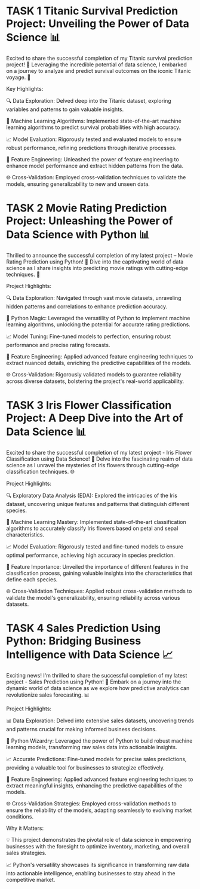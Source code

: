#  TASK 1 Titanic Survival Prediction Project: Unveiling the Power of Data Science 📊

Excited to share the successful completion of my Titanic survival prediction project! 🌟 Leveraging the incredible potential of data science, I embarked on a journey to analyze and predict survival outcomes on the iconic Titanic voyage. 🚢

Key Highlights:

🔍 Data Exploration: Delved deep into the Titanic dataset, exploring variables and patterns to gain valuable insights.

🤖 Machine Learning Algorithms: Implemented state-of-the-art machine learning algorithms to predict survival probabilities with high accuracy.

📈 Model Evaluation: Rigorously tested and evaluated models to ensure robust performance, refining predictions through iterative processes.

🧠 Feature Engineering: Unleashed the power of feature engineering to enhance model performance and extract hidden patterns from the data.

🌐 Cross-Validation: Employed cross-validation techniques to validate the models, ensuring generalizability to new and unseen data.


# TASK 2 Movie Rating Prediction Project: Unleashing the Power of Data Science with Python 📊

Thrilled to announce the successful completion of my latest project – Movie Rating Prediction using Python! 🌟 Dive into the captivating world of data science as I share insights into predicting movie ratings with cutting-edge techniques. 🎥

Project Highlights:

🔍 Data Exploration: Navigated through vast movie datasets, unraveling hidden patterns and correlations to enhance prediction accuracy.

🤖 Python Magic: Leveraged the versatility of Python to implement machine learning algorithms, unlocking the potential for accurate rating predictions.

📈 Model Tuning: Fine-tuned models to perfection, ensuring robust performance and precise rating forecasts.

🧠 Feature Engineering: Applied advanced feature engineering techniques to extract nuanced details, enriching the predictive capabilities of the models.

🌐 Cross-Validation: Rigorously validated models to guarantee reliability across diverse datasets, bolstering the project's real-world applicability.



# TASK 3 Iris Flower Classification Project: A Deep Dive into the Art of Data Science 📊

Excited to share the successful completion of my latest project - Iris Flower Classification using Data Science! 🌸 Delve into the fascinating realm of data science as I unravel the mysteries of Iris flowers through cutting-edge classification techniques. 🌐

Project Highlights:

🔍 Exploratory Data Analysis (EDA): Explored the intricacies of the Iris dataset, uncovering unique features and patterns that distinguish different species.

🤖 Machine Learning Mastery: Implemented state-of-the-art classification algorithms to accurately classify Iris flowers based on petal and sepal characteristics.

📈 Model Evaluation: Rigorously tested and fine-tuned models to ensure optimal performance, achieving high accuracy in species prediction.

🧠 Feature Importance: Unveiled the importance of different features in the classification process, gaining valuable insights into the characteristics that define each species.

🌐 Cross-Validation Techniques: Applied robust cross-validation methods to validate the model's generalizability, ensuring reliability across various datasets.



# TASK 4  Sales Prediction Using Python: Bridging Business Intelligence with Data Science 📈

Exciting news! I'm thrilled to share the successful completion of my latest project - Sales Prediction using Python! 🚀 Embark on a journey into the dynamic world of data science as we explore how predictive analytics can revolutionize sales forecasting. 📊

Project Highlights:

📊 Data Exploration: Delved into extensive sales datasets, uncovering trends and patterns crucial for making informed business decisions.

🤖 Python Wizardry: Leveraged the power of Python to build robust machine learning models, transforming raw sales data into actionable insights.

📈 Accurate Predictions: Fine-tuned models for precise sales predictions, providing a valuable tool for businesses to strategize effectively.

🧠 Feature Engineering: Applied advanced feature engineering techniques to extract meaningful insights, enhancing the predictive capabilities of the models.

🌐 Cross-Validation Strategies: Employed cross-validation methods to ensure the reliability of the models, adapting seamlessly to evolving market conditions.

Why it Matters:

💡 This project demonstrates the pivotal role of data science in empowering businesses with the foresight to optimize inventory, marketing, and overall sales strategies.

📈 Python's versatility showcases its significance in transforming raw data into actionable intelligence, enabling businesses to stay ahead in the competitive market.


